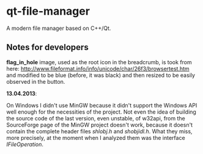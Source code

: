 qt-file-manager
===============

A modern file manager based on C++/Qt.

Notes for developers
--------------------

**flag_in_hole** image, used as the root icon in the breadcrumb, is took from
here: http://www.fileformat.info/info/unicode/char/26f3/browsertest.htm and
modified to be blue (before, it was black) and then resized to be easily
observed in the button.

**13.04.2013**:

On Windows I didn't use MinGW because it didn't support the Windows API well
enough for the necessities of the project. Not even the idea of building the
source code of the last version, even unstable, of w32api, from the SourceForge
page of the MinGW project doesn't work, because it doesn't contain the complete
header files *shlobj.h* and *shobjidl.h*. What they miss, more precisely, at
the moment when I analyzed them was the interface *IFileOperation*.
